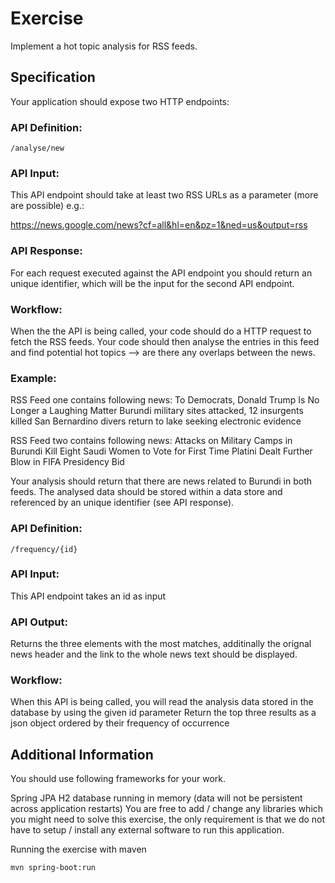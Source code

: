 # Exercise

Implement a hot topic analysis for RSS feeds.

## Specification

Your application should expose two HTTP endpoints:

### API Definition:

```
/analyse/new
```

### API Input:

This API endpoint should take at least two RSS URLs as a parameter (more are possible) e.g.:

https://news.google.com/news?cf=all&hl=en&pz=1&ned=us&output=rss

### API Response:

For each request executed against the API endpoint you should return an unique identifier, which will be the input for
the second API endpoint.

### Workflow:

When the the API is being called, your code should do a HTTP request to fetch the RSS feeds. Your code should then
analyse the entries in this feed and find potential hot topics --> are there any overlaps between the news.

### Example:

RSS Feed one contains following news:
To Democrats, Donald Trump Is No Longer a Laughing Matter Burundi military sites attacked, 12 insurgents killed San
Bernardino divers return to lake seeking electronic evidence

RSS Feed two contains following news:
Attacks on Military Camps in Burundi Kill Eight Saudi Women to Vote for First Time Platini Dealt Further Blow in FIFA
Presidency Bid

Your analysis should return that there are news related to Burundi in both feeds. The analysed data should be stored
within a data store and referenced by an unique identifier (see API response).

### API Definition:

```
/frequency/{id}
```

### API Input:

This API endpoint takes an id as input

### API Output:

Returns the three elements with the most matches, additinally the orignal news header and the link to the whole news
text should be displayed.

### Workflow:

When this API is being called, you will read the analysis data stored in the database by using the given id parameter
Return the top three results as a json object ordered by their frequency of occurrence

## Additional Information

You should use following frameworks for your work.

Spring JPA H2 database running in memory (data will not be persistent across application restarts)
You are free to add / change any libraries which you might need to solve this exercise, the only requirement is that we
do not have to setup / install any external software to run this application.

Running the exercise with maven

```mvn spring-boot:run```
